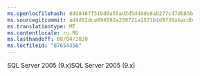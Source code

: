 ```yaml
---
ms.openlocfilehash: 8dd8467f51bd0a55ad3d5d49de8ab277c47db85b
ms.sourcegitcommit: ad4d92dce894592a259721a1571b1d8736abacdb
ms.translationtype: MT
ms.contentlocale: ru-RU
ms.lasthandoff: 08/04/2020
ms.locfileid: "87654356"
---
```

 <span data-ttu-id="ddadf-101">SQL Server 2005 (9.x)</span><span class="sxs-lookup"><span data-stu-id="ddadf-101">SQL Server 2005 (9.x)</span></span> 